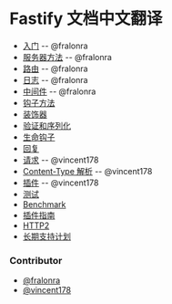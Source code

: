 # Fastify 文档中文翻译


* [入门](https://github.com/fastify/docs-chinese/blob/master/docs/Getting-Started.md) -- @fralonra
* [服务器方法](https://github.com/fastify/docs-chinese/blob/master/docs/Server-Methods.md) -- @fralonra
* [路由](https://github.com/fastify/docs-chinese/blob/master/docs/Routes.md) -- @fralonra
* [日志](https://github.com/fastify/docs-chinese/blob/master/docs/Logging.md) -- @fralonra
* [中间件](https://github.com/fastify/docs-chinese/blob/master/docs/Middlewares.md) -- @fralonra
* [钩子方法](https://github.com/fastify/fastify/blob/master/docs/Hooks.md)
* [装饰器](https://github.com/fastify/fastify/blob/master/docs/Decorators.md)
* [验证和序列化](https://github.com/fastify/fastify/blob/master/docs/Validation-and-Serialization.md)
* [生命钩子](https://github.com/fastify/fastify/blob/master/docs/Lifecycle.md)
* [回复](https://github.com/fastify/fastify/blob/master/docs/Reply.md)
* [请求](https://github.com/fastify/docs-chinese/blob/master/docs/Request.md) -- @vincent178
* [Content-Type 解析](https://github.com/fastify/docs-chinese/blob/master/docs/ContentTypeParser.md) -- @vincent178
* [插件](https://github.com/fastify/docs-chinese/blob/master/docs/Plugins.md) -- @vincent178
* [测试](https://github.com/fastify/fastify/blob/master/docs/Testing.md)
* [Benchmark](https://github.com/fastify/fastify/blob/master/docs/Benchmarking.md)
* [插件指南](https://github.com/fastify/fastify/blob/master/docs/Plugins-Guide.md)
* [HTTP2](https://github.com/fastify/fastify/blob/master/docs/HTTP2.md)
* [长期支持计划](https://github.com/fastify/fastify/blob/master/docs/LTS.md)

### Contributor
* [@fralonra](https://github.com/fralonra)
* [@vincent178](https://github.com/vincent178)
